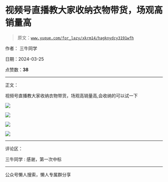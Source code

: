 # 视频号直播教大家收纳衣物带货，场观高销量高

> 原文：[`www.yuque.com/for_lazy/xkrm14/hagknydcy3191wfh`](https://www.yuque.com/for_lazy/xkrm14/hagknydcy3191wfh)

作者： 三牛同学

日期：2024-03-25

点赞数：**38**

* * *

正文：

视频号直播教大家收纳衣物带货，场观高销量高,会收纳的可以试一下

![](img/d44a50482ba52773ff38d54e0376a0ae.png)

![](img/a4cc6dd88c0517bafd02c63cea45dfb5.png)

![](img/134f5a54f7e8449312a250adf9a67f5a.png)

![](img/c1aa02ec98d88bffa9b249e332e4e82f.png)

* * *

评论区：

三牛同学 : 感谢，第一次中标

* * *

公众号懒人搜索，懒人专属群分享